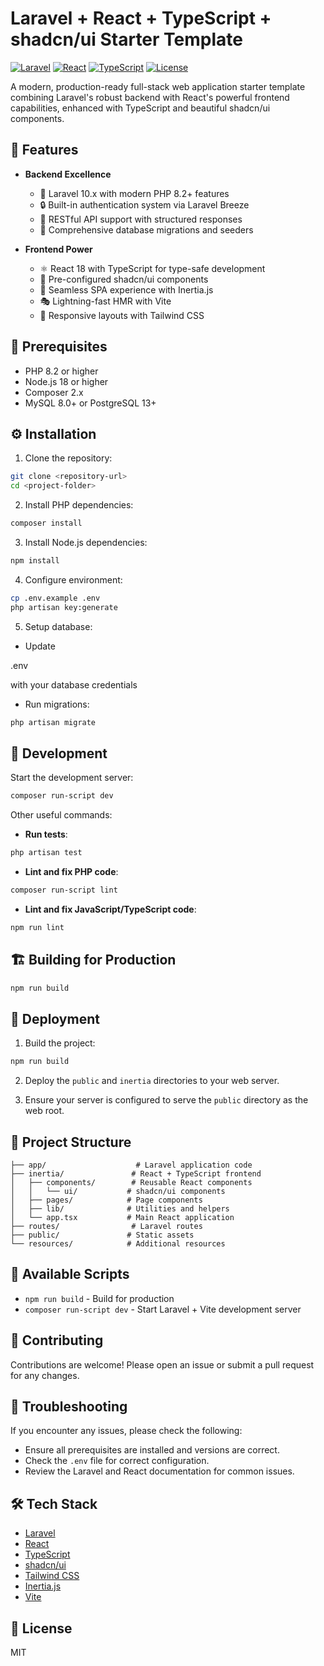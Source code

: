 # Laravel + React + TypeScript + shadcn/ui Starter Template

[![Laravel](https://img.shields.io/badge/Laravel-11.x-FF2D20?logo=laravel)](https://laravel.com)
[![React](https://img.shields.io/badge/React-18.x-61DAFB?logo=react)](https://reactjs.org)
[![TypeScript](https://img.shields.io/badge/TypeScript-5.x-3178C6?logo=typescript)](https://www.typescriptlang.org)
[![License](https://img.shields.io/badge/License-MIT-blue.svg)](LICENSE)

A modern, production-ready full-stack web application starter template combining Laravel's robust backend with React's powerful frontend capabilities, enhanced with TypeScript and beautiful shadcn/ui components.

## 🌟 Features

- **Backend Excellence**

  - 🎯 Laravel 10.x with modern PHP 8.2+ features
  - 🔒 Built-in authentication system via Laravel Breeze
  - 🚀 RESTful API support with structured responses
  - 📝 Comprehensive database migrations and seeders

- **Frontend Power**
  - ⚛️ React 18 with TypeScript for type-safe development
  - 🎨 Pre-configured shadcn/ui components
  - 🔄 Seamless SPA experience with Inertia.js
  - 🎭 Lightning-fast HMR with Vite
  - 🎯 Responsive layouts with Tailwind CSS

## 🚀 Prerequisites

- PHP 8.2 or higher
- Node.js 18 or higher
- Composer 2.x
- MySQL 8.0+ or PostgreSQL 13+

## ⚙️ Installation

1. Clone the repository:

```sh
git clone <repository-url>
cd <project-folder>
```

2. Install PHP dependencies:

```sh
composer install
```

3. Install Node.js dependencies:

```sh
npm install
```

4. Configure environment:

```sh
cp .env.example .env
php artisan key:generate
```

5. Setup database:

- Update

.env

with your database credentials

- Run migrations:

```sh
php artisan migrate
```

## 🔧 Development

Start the development server:

```sh
composer run-script dev
```

Other useful commands:

- **Run tests**:

```sh
php artisan test
```

- **Lint and fix PHP code**:

```sh
composer run-script lint
```

- **Lint and fix JavaScript/TypeScript code**:

```sh
npm run lint
```

## 🏗️ Building for Production

```sh
npm run build
```

## 🚀 Deployment

1. Build the project:

```sh
npm run build
```

2. Deploy the `public` and `inertia` directories to your web server.

3. Ensure your server is configured to serve the `public` directory as the web root.

## 📂 Project Structure

```
├── app/                    # Laravel application code
├── inertia/               # React + TypeScript frontend
│   ├── components/        # Reusable React components
│   │   └── ui/           # shadcn/ui components
│   ├── pages/            # Page components
│   ├── lib/              # Utilities and helpers
│   └── app.tsx           # Main React application
├── routes/                # Laravel routes
├── public/               # Static assets
└── resources/            # Additional resources
```

## 📜 Available Scripts

- `npm run build` - Build for production
- `composer run-script dev` - Start Laravel + Vite development server

## 🤝 Contributing

Contributions are welcome! Please open an issue or submit a pull request for any changes.

## 🐛 Troubleshooting

If you encounter any issues, please check the following:

- Ensure all prerequisites are installed and versions are correct.
- Check the `.env` file for correct configuration.
- Review the Laravel and React documentation for common issues.

## 🛠️ Tech Stack

- [Laravel](https://laravel.com/)
- [React](https://reactjs.org/)
- [TypeScript](https://www.typescriptlang.org/)
- [shadcn/ui](https://ui.shadcn.com/)
- [Tailwind CSS](https://tailwindcss.com/)
- [Inertia.js](https://inertiajs.com/)
- [Vite](https://vitejs.dev/)

## 📄 License

MIT
